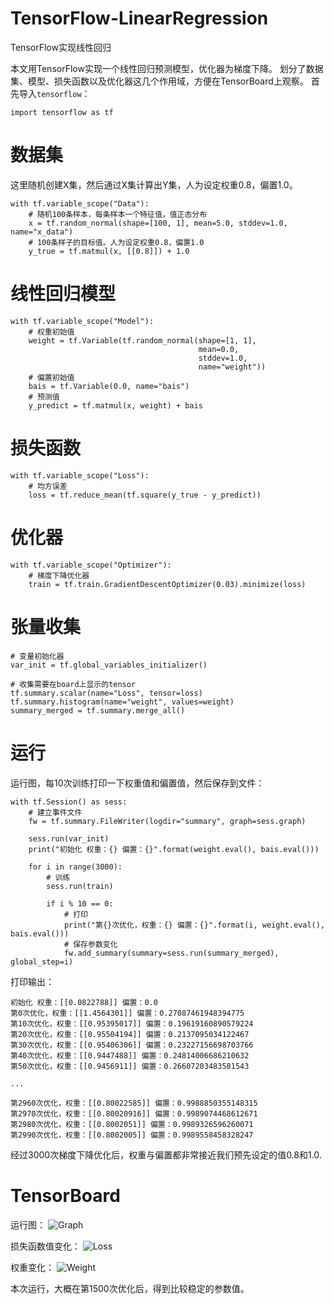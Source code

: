 # TensorFlow-LinearRegression
TensorFlow实现线性回归

本文用TensorFlow实现一个线性回归预测模型，优化器为梯度下降。
划分了数据集、模型、损失函数以及优化器这几个作用域，方便在TensorBoard上观察。
首先导入`tensorflow`：
```
import tensorflow as tf
```

# 数据集
这里随机创建X集，然后通过X集计算出Y集，人为设定权重0.8，偏置1.0。
```
with tf.variable_scope("Data"):
    # 随机100条样本，每条样本一个特征值，值正态分布
    x = tf.random_normal(shape=[100, 1], mean=5.0, stddev=1.0, name="x_data")
    # 100条样子的目标值。人为设定权重0.8，偏置1.0
    y_true = tf.matmul(x, [[0.8]]) + 1.0
```

# 线性回归模型
```
with tf.variable_scope("Model"):
    # 权重初始值
    weight = tf.Variable(tf.random_normal(shape=[1, 1],
                                          mean=0.0,
                                          stddev=1.0,
                                          name="weight"))
    # 偏置初始值
    bais = tf.Variable(0.0, name="bais")
    # 预测值
    y_predict = tf.matmul(x, weight) + bais
```

# 损失函数
```
with tf.variable_scope("Loss"):
    # 均方误差
    loss = tf.reduce_mean(tf.square(y_true - y_predict))
```

# 优化器
```
with tf.variable_scope("Optimizer"):
    # 梯度下降优化器
    train = tf.train.GradientDescentOptimizer(0.03).minimize(loss)
```

# 张量收集
```
# 变量初始化器
var_init = tf.global_variables_initializer()

# 收集需要在board上显示的tensor
tf.summary.scalar(name="Loss", tensor=loss)
tf.summary.histogram(name="weight", values=weight)
summary_merged = tf.summary.merge_all()
```

# 运行
运行图，每10次训练打印一下权重值和偏置值，然后保存到文件：
```
with tf.Session() as sess:
    # 建立事件文件
    fw = tf.summary.FileWriter(logdir="summary", graph=sess.graph)

    sess.run(var_init)
    print("初始化 权重：{} 偏置：{}".format(weight.eval(), bais.eval()))

    for i in range(3000):
        # 训练
        sess.run(train)

        if i % 10 == 0:
            # 打印
            print("第{}次优化，权重：{} 偏置：{}".format(i, weight.eval(), bais.eval()))
            # 保存参数变化
            fw.add_summary(summary=sess.run(summary_merged), global_step=i)
```

打印输出：
```
初始化 权重：[[0.0822788]] 偏置：0.0
第0次优化，权重：[[1.4564301]] 偏置：0.27087461948394775
第10次优化，权重：[[0.95395017]] 偏置：0.19619160890579224
第20次优化，权重：[[0.95504194]] 偏置：0.2137095034122467
第30次优化，权重：[[0.95406306]] 偏置：0.23227156698703766
第40次优化，权重：[[0.9447488]] 偏置：0.24814006686210632
第50次优化，权重：[[0.9456911]] 偏置：0.26607203483581543

...

第2960次优化，权重：[[0.80022585]] 偏置：0.9988850355148315
第2970次优化，权重：[[0.80020916]] 偏置：0.9989074468612671
第2980次优化，权重：[[0.8002051]] 偏置：0.9989326596260071
第2990次优化，权重：[[0.8002005]] 偏置：0.9989558458328247
```

经过3000次梯度下降优化后，权重与偏置都非常接近我们预先设定的值0.8和1.0.

# TensorBoard

运行图：
![Graph](https://upload-images.jianshu.io/upload_images/2419179-018adb807a65e149.png?imageMogr2/auto-orient/strip%7CimageView2/2/w/600)

损失函数值变化：
![Loss](https://upload-images.jianshu.io/upload_images/2419179-9560be61b7a54e44.png?imageMogr2/auto-orient/strip%7CimageView2/2/w/800)

权重变化：
![Weight](https://upload-images.jianshu.io/upload_images/2419179-3ebe9b0c33ee0300.png?imageMogr2/auto-orient/strip%7CimageView2/2/w/800)

本次运行，大概在第1500次优化后，得到比较稳定的参数值。